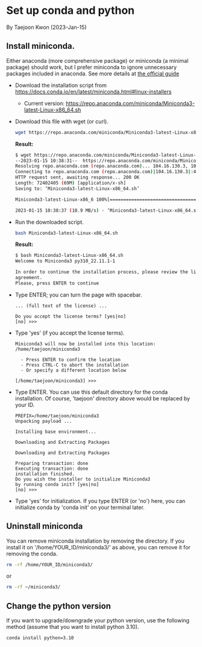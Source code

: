 # Set up conda and python 
By Taejoon Kwon (2023-Jan-15)


## Install miniconda. 

Either anaconda (more comprehensive package) or miniconda (a minimal package) should work, but I prefer miniconda to ignore unnecessary packages included in anaconda. 
See more details at [the official guide](https://docs.conda.io/projects/conda/en/latest/user-guide/install/linux.html)

* Download the installation script from https://docs.conda.io/en/latest/miniconda.html#linux-installers
    * Current version: https://repo.anaconda.com/miniconda/Miniconda3-latest-Linux-x86_64.sh
* Download this file with wget (or curl).
    ```bash
    wget https://repo.anaconda.com/miniconda/Miniconda3-latest-Linux-x86_64.sh 
    ```
    **Result:**

    ```bash
    $ wget https://repo.anaconda.com/miniconda/Miniconda3-latest-Linux-x86_64.sh
    --2023-01-15 10:38:31--  https://repo.anaconda.com/miniconda/Miniconda3-latest-Linux-x86_64.sh
    Resolving repo.anaconda.com (repo.anaconda.com)... 104.16.130.3, 104.16.131.3, 2606:4700::6810:8203, ...
    Connecting to repo.anaconda.com (repo.anaconda.com)|104.16.130.3|:443... connected.
    HTTP request sent, awaiting response... 200 OK
    Length: 72402405 (69M) [application/x-sh]
    Saving to: ‘Miniconda3-latest-Linux-x86_64.sh’

    Miniconda3-latest-Linux-x86_6 100%[=================================================>]  69.05M  11.1MB/s    in 6.3s

    2023-01-15 10:38:37 (10.9 MB/s) - ‘Miniconda3-latest-Linux-x86_64.sh’ saved [72402405/72402405]
    ```
* Run the downloaded script.
    ```bash
    bash Miniconda3-latest-Linux-x86_64.sh
    ``` 
    **Result:**
    ```bash
    $ bash Miniconda3-latest-Linux-x86_64.sh
    Welcome to Miniconda3 py310_22.11.1-1

    In order to continue the installation process, please review the license
    agreement.
    Please, press ENTER to continue
    ```
* Type ENTER; you can turn the page with spacebar.
    ```
    ... (full text of the license) ...
    
    Do you accept the license terms? [yes|no]
    [no] >>>
    ```
* Type 'yes' (if you accept the license terms).
    ```
    Miniconda3 will now be installed into this location:
    /home/taejoon/miniconda3

      - Press ENTER to confirm the location
      - Press CTRL-C to abort the installation
      - Or specify a different location below

    [/home/taejoon/miniconda3] >>>
    ```
* Type ENTER. You can use this default directory for the conda installation. Of course, 'taejoon' directory above would be replaced by your ID. 
    ```
    PREFIX=/home/taejoon/miniconda3
    Unpacking payload ...

    Installing base environment...

    Downloading and Extracting Packages

    Downloading and Extracting Packages

    Preparing transaction: done
    Executing transaction: done
    installation finished.
    Do you wish the installer to initialize Miniconda3
    by running conda init? [yes|no]
    [no] >>> 
    ```
* Type 'yes' for initialization. If you type ENTER (or 'no') here, you can initialize conda by 'conda init' on your terminal later. 

## Uninstall miniconda

You can remove miniconda installation by removing the directory. If you install it on '/home/YOUR_ID/miniconda3/' as above, you can remove it for removing the conda.
```bash
rm -rf /home/YOUR_ID/miniconda3/
```
or
```bash
rm -rf ~/miniconda3/
```

## Change the python version
If you want to upgrade/downgrade your python version, use the following method (assume that you want to install python 3.10).
```bash
conda install python=3.10
```
